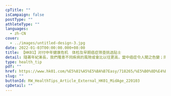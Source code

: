 ```yaml
---
cpTitle: ""
isCampaign: false
postType: ""
athleteType: ""
languages:
  - zh-CN
cover:
  - ../images/untitled-design-3.jpg
date: 2022-01-03T00:00:00.000+08:00
title: 【HK01】对付中年健康危机　体检及早期癌症筛查挑选贴士
detail: 隨著年紀漸長，我們罹患不同疾病的風險或會比以往更高，當中癌症令人聞之色變；同時，大家都開始關注體檢套餐的項目或談論哪一家體檢中心較好。
type: health_tip
pdf: ""
href: https://www.hk01.com/%E5%81%A5%E5%BA%B7Easy/718265/%E5%B0%8D%E4%BB%98%E4%B8%AD%E5%B9%B4%E5%81%A5%E5%BA%B7%E5%8D%B1%E6%A9%9F-%E9%AB%94%E6%AA%A2%E5%8F%8A%E6%97%A9%E6%9C%9F%E7%99%8C%E7%97%87%E7%AF%A9%E6%9F%A5%E6%8C%91%E9%81%B8%E8%B2%BC%E5%A3%AB
slug: ""
buttonId: RW_HealthTips_Article_External_HK01_MidAge_220103
cpDetail: ""
---
```


